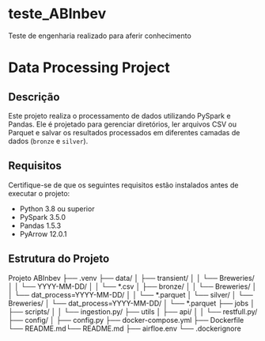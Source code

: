 # teste_ABInbev
Teste de engenharia realizado para aferir conhecimento
# Data Processing Project

## Descrição
Este projeto realiza o processamento de dados utilizando PySpark e Pandas. Ele é projetado para gerenciar diretórios, ler arquivos CSV ou Parquet e salvar os resultados processados em diferentes camadas de dados (`bronze` e `silver`).

## Requisitos
Certifique-se de que os seguintes requisitos estão instalados antes de executar o projeto:
- Python 3.8 ou superior
- PySpark 3.5.0
- Pandas 1.5.3
- PyArrow 12.0.1

## Estrutura do Projeto
Projeto ABInbev
├── .venv
├── data/
│   ├── transient/
│   │   └── Breweries/
│   │       └── YYYY-MM-DD/
│   │           └── *.csv
│   ├── bronze/
│   │   └── Breweries/
│   │       └── dat_process=YYYY-MM-DD/
│   │           └── *.parquet
│   └── silver/
│       └── Breweries/
│           └── dat_process=YYYY-MM-DD/
│               └── *.parquet
├── jobs
│   ├── scripts/
│   │   └── ingestion.py/
├── utils
│   ├── api/
│   │   └── restfull.py/
├── config/
│   ├── config.py
├── docker-compose.yml
├── Dockerfile
└── README.md└── README.md
├── airfloe.env
└── .dockerignore
